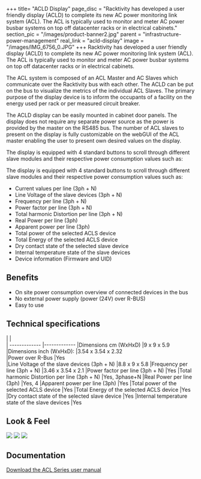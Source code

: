 +++
title= "ACLD Display"
page_disc = "Racktivity has developed a user friendly display (ACLD) to complete its new AC power monitoring link system (ACL). The ACL is typically used to monitor and meter AC power busbar systems on top off datacenter racks or in electrical cabinets."
section_pic = "/images/product-banner2.jpg"
parent = "infrastructure-power-management"
real_link = "acld-display"
image = "/images/IMG_6756_0.JPG"
+++
Racktivity has developed a user friendly display (ACLD) to complete its new AC power monitoring link system (ACL). The ACL is typically used to monitor and meter AC power busbar systems on top off datacenter racks or in electrical cabinets.

The ACL system is composed of an ACL Master and AC Slaves which communicate over the Racktivity bus with each other. The ACLD can be put on the bus to visualize the metrics of the individual ACL Slaves. The primary purpose of the display device is to inform the occupants of a facility on the energy used per rack or per measured circuit breaker.

The ACLD display can be easily mounted in cabinet door panels. The display does not require any separate power source as the power is provided by the master on the RS485 bus. The number of ACL slaves to present on the display is fully customizable on the webGUI of the ACL master enabling the user to present own desired values on the display.

The display is equipped with 4 standard buttons to scroll through different slave modules and their respective power consumption values such as:



The display is equipped with 4 standard buttons to scroll through different slave modules and their respective power consumption values such as:

-   Current values per line (3ph + N)
-   Line Voltage of the slave devices (3ph + N)
-   Frequency per line (3ph + N)
-   Power factor per line (3ph + N)
-   Total harmonic Distortion per line (3ph + N)
-   Real Power per line (3ph)
-   Apparent power per line (3ph)
-   Total power of the selected ACLS device
-   Total Energy of the selected ACLS device
-   Dry contact state of the selected slave device
-   Internal temperature state of the slave devices
-   Device information (Firmware and UID)



Benefits
--------

-   On site power consumption overview of connected devices in the bus
-   No external power supply (power (24V) over R-BUS)
-   Easy to use

Technical specifications
------------------------

|                                                       |              
| -------------                                         |-------------
|Dimensions cm (WxHxD)                                  |9 x 9 x 5.9
|Dimensions inch (WxHxD):                               |3.54 x 3.54 x 2.32   
|Power over R-Bus                                       |Yes     
|Line Voltage of the slave devices (3ph + N)	        |8.8 x 9 x 5.8
|Frequency per line (3ph + N)	                        |3.46 x 3.54 x 2.1
|Power factor per line (3ph + N)	                    |Yes
|Total harmonic Distortion per line (3ph + N)	        |Yes, 3phase+N
|Real Power per line (3ph)	                            |Yes, 4
|Apparent power per line (3ph)	                        |Yes
|Total power of the selected ACLS device	            |Yes
|Total Energy of the selected ACLS device               |Yes
|Dry contact state of the selected slave device	        |Yes
|Internal temperature state of the slave devices	    |Yes



Look & Feel
-----------

<a href="/images/IMG_6756_0.JPG" class="fancybox link">![](/images/IMG_6756_0.JPG)</a>
<a href="/images/IMG_9174.jpg" class="fancybox link">![](/images/IMG_9174.jpg)</a>
<a href="/images/IMG_9169.jpg" class="fancybox link">![](/images/IMG_9169.jpg)</a>


Documentation
-------------

[Download the ACL Series user manual](/pdf/ACL%20Series%20-%20User%20Manual_9.pdf "ACL Series - User Manual.pdf")
